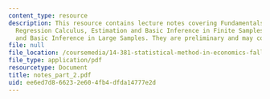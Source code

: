 ```yaml
---
content_type: resource
description: This resource contains lecture notes covering Fundamentals of Regression,
  Regression Calculus, Estimation and Basic Inference in Finite Samples, and Estimation
  and Basic Inference in Large Samples. They are preliminary and may contain errors.
file: null
file_location: /coursemedia/14-381-statistical-method-in-economics-fall-2006/ee6ed7d866232e604fb4dfda14777e2d_notes_part_2.pdf
file_type: application/pdf
resourcetype: Document
title: notes_part_2.pdf
uid: ee6ed7d8-6623-2e60-4fb4-dfda14777e2d
---
```

